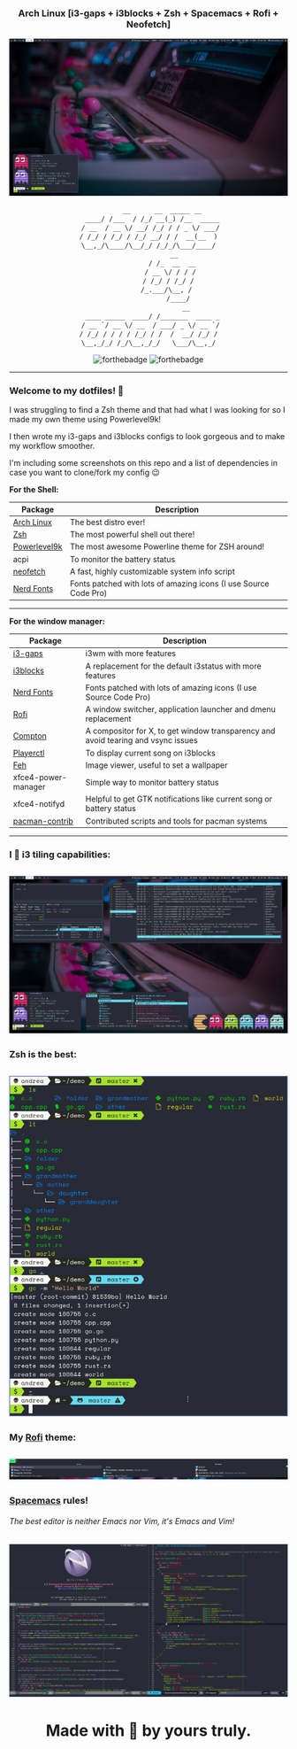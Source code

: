 <div align="center">

### Arch Linux [i3-gaps + i3blocks + Zsh + Spacemacs + Rofi + Neofetch]

![Desktop](.images/desktop.png)

```
       __      __  _____ __
  ____/ /___  / /_/ __(_) /__  _____
 / __  / __ \/ __/ /_/ / / _ \/ ___/
/ /_/ / /_/ / /_/ __/ / /  __(__  )
\__,_/\____/\__/_/ /_/_/\___/____/
             __
            / /_  __  __
           / __ \/ / / /
          / /_/ / /_/ /
         /_.___/\__, /
               /____/
                   __
  ____ _____  ____/ /_______  ____ _
 / __ `/ __ \/ __  / ___/ _ \/ __ `/
/ /_/ / / / / /_/ / /  /  __/ /_/ /
\__,_/_/ /_/\__,_/_/   \___/\__,_/
```

![forthebadge](https://forthebadge.com/images/badges/built-with-love.svg)
![forthebadge](https://forthebadge.com/images/badges/made-with-crayons.svg)
</div>

------
### Welcome to my dotfiles! :space_invader:

I was struggling to find a Zsh theme and that had what I was looking for so I made my own theme using Powerlevel9k!

I then wrote my i3-gaps and i3blocks configs to look gorgeous and to make my workflow smoother.

I'm including some screenshots on this repo and a list of dependencies in case you want to clone/fork my config :wink:

**For the Shell:**

| Package                                                  | Description                                                      |
|----------------------------------------------------------|------------------------------------------------------------------|
| [Arch Linux](https://www.archlinux.org/)                 | The best distro ever!                                            |
| [Zsh](https://github.com/zsh-users/zsh)                  | The most powerful shell out there!                               |
| [Powerlevel9k](https://github.com/bhilburn/powerlevel9k) | The most awesome Powerline theme for ZSH around!                 |
| acpi                                                     | To monitor the battery status                                    |
| [neofetch](https://github.com/dylanaraps/neofetch)       | A fast, highly customizable system info script                   |
| [Nerd Fonts](https://github.com/ryanoasis/nerd-fonts)    | Fonts patched with lots of amazing icons (I use Source Code Pro) |

------

**For the window manager:**

| Package                                                                   | Description                                                                       |
|---------------------------------------------------------------------------|-----------------------------------------------------------------------------------|
| [i3-gaps](https://github.com/Airblader/i3)                                | i3wm with more features                                                           |
| [i3blocks](https://github.com/vivien/i3blocks)                            | A replacement for the default i3status with more features                         |
| [Nerd Fonts](https://github.com/ryanoasis/nerd-fonts)                     | Fonts patched with lots of amazing icons (I use Source Code Pro)                  |
| [Rofi](https://github.com/DaveDavenport/rofi)                             | A window switcher, application launcher and dmenu replacement                     |
| [Compton](https://github.com/chjj/compton)                                | A compositor for X, to get window transparency and avoid tearing and vsync issues |
| [Playerctl](https://github.com/acrisci/playerctl)                         | To display current song on i3blocks                                               |
| [Feh](https://github.com/derf/feh)                                        | Image viewer, useful to set a wallpaper                                           |
| xfce4-power-manager                                                       | Simple way to monitor battery status                                              |
| xfce4-notifyd                                                             | Helpful to get GTK notifications like current song or battery status              |
| [pacman-contrib](https://www.archlinux.org/packages/?name=pacman-contrib) | Contributed scripts and tools for pacman systems                                  |

------

### I :sparkling_heart: i3 tiling capabilities:
![Terminals](.images/terminals.png)
---
### Zsh is the best:
![Zsh Features](.images/zsh-features.png)
---
### My [Rofi](https://github.com/DaveDavenport/rofi) theme:
![Application launcher](.images/rofi.png)
---
### [Spacemacs](https://github.com/syl20bnr/spacemacs) rules!
###### The best editor is neither Emacs nor Vim, it's Emacs *and* Vim!
![Spacemacs](.images/spacemacs.png)
---
<div align="center">

# Made with :sparkling_heart: by yours truly.

</div>
